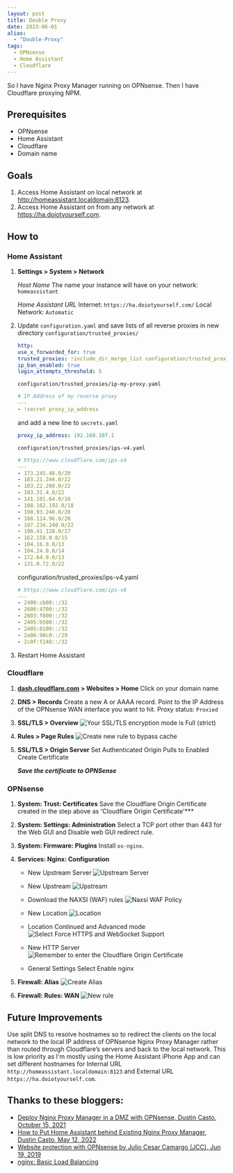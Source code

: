 ```yaml
---
layout: post
title: Double Proxy
date: 2023-06-01
alias:
  - "Double-Proxy"
tags:
  - OPNsense
  - Home Assistant
  - Cloudflare
---
```


So I have Nginx Proxy Manager running on OPNsense. Then I have Cloudflare proxying NPM. 

## Prerequisites

- OPNsense
- Home Assistant
- Cloudflare
- Domain name

## Goals

1. Access Home Assistant on local network at http://homeassistant.localdomain:8123.
2. Access Home Assistant on from any network at https://ha.doiotyourself.com.

## How to

### Home Assistant

1. **Settings > System > Network**

    *Host Name*
    The name your instance will have on your network: `homeassistant`

    *Home Assistant URL*
    Internet: `https://ha.doiotyourself.com/`
    Local Network: `Automatic`

2. Update `configuration.yaml` and save lists of all reverse proxies in new directory `configuration/trusted_proxies/`

    ```yaml
    http:
    use_x_forwarded_for: true
    trusted_proxies: !include_dir_merge_list configuration/trusted_proxies/
    ip_ban_enabled: true
    login_attempts_threshold: 5
    ```

    `configuration/trusted_proxies/ip-my-proxy.yaml`

    ```yaml
    # IP Address of my reverse proxy
    ---
    - !secret proxy_ip_address
    ```

    and add a new line to `secrets.yaml`

    ```yaml
    proxy_ip_address: 192.168.107.1
    ```

    `configuration/trusted_proxies/ips-v4.yaml`

    ```yaml
    # https://www.cloudflare.com/ips-v4
    ---
    - 173.245.48.0/20
    - 103.21.244.0/22
    - 103.22.200.0/22
    - 103.31.4.0/22
    - 141.101.64.0/18
    - 108.162.192.0/18
    - 190.93.240.0/20
    - 188.114.96.0/20
    - 197.234.240.0/22
    - 198.41.128.0/17
    - 162.158.0.0/15
    - 104.16.0.0/13
    - 104.24.0.0/14
    - 172.64.0.0/13
    - 131.0.72.0/22
    ```

    configuration/trusted_proxies/ips-v4.yaml

    ```yaml
    # https://www.cloudflare.com/ips-v6
    ---
    - 2400:cb00::/32
    - 2606:4700::/32
    - 2803:f800::/32
    - 2405:b500::/32
    - 2405:8100::/32
    - 2a06:98c0::/29
    - 2c0f:f248::/32
    ```

3. Restart Home Assistant

### Cloudflare

1. **[dash.cloudflare.com](https://dash.cloudflare.com) > Websites > Home**
   Click on your domain name

2. **DNS > Records**
   Create a new A or AAAA record. Point to the IP Address of the OPNsense WAN interface you want to hit. 
   Proxy status: `Proxied`

3. **SSL/TLS > Overview**
   ![Your SSL/TLS encryption mode is Full (strict)](/../images/doiotyourself.com_2023-06-01-Double-Proxy_2023-06-01-20-31-57.png)

4. **Rules > Page Rules**
   ![Create new rule to bypass cache](/../images/doiotyourself.com_2023-06-01-Double-Proxy_2023-06-01-20-39-29.png)
   
5. **SSL/TLS > Origin Server**
   Set Authenticated Origin Pulls to Enabled
   Create Certificate

   ***Save the certificate to OPNSense***


### OPNsense

1. **System: Trust: Certificates** 
   Save the Cloudflare Origin Certificate created in the step above as 'Cloudflare Origin Certificate'***

2. **System: Settings: Administration**
   Select a TCP port other than 443 for the Web GUI and Disable web GUI redirect rule.

3. **System: Firmware: Plugins** Install `os-nginx`.

4. **Services: Nginx: Configuration**

   - New Upstream Server 
   ![Upstream Server](/../images/doiotyourself.com_2023-06-01-Double-Proxy_2023-06-01-20-16-43.png)

   - New Upstream
   ![Upstream](/../images/doiotyourself.com_2023-06-01-Double-Proxy_2023-06-01-20-18-41.png)

   - Download the NAXSI (WAF) rules
   ![Naxsi WAF Policy](/../images/doiotyourself.com_2023-06-01-Double-Proxy_2023-06-01-20-21-38.png)

   - New Location
   ![Location](/../images/doiotyourself.com_2023-06-01-Double-Proxy_2023-06-01-20-22-51.png)

   - Location Continued and Advanced mode
   ![Select Force HTTPS and WebSocket Support](/../images/doiotyourself.com_2023-06-01-Double-Proxy_2023-06-01-20-24-41.png)

   - New HTTP Server
   ![Remember to enter the Cloudflare Origin Certificate](/../images/doiotyourself.com_2023-06-01-Double-Proxy_2023-06-01-21-01-36.png)

   - General Settings 
   Select Enable nginx

5. **Firewall: Alias**
   ![Create Alias](/../images/doiotyourself.com_2023-06-01-Double-Proxy_2023-06-01-21-16-35.png)

6. **Firewall: Rules: WAN**
   ![New rule](/../images/doiotyourself.com_2023-06-01-Double-Proxy_2023-06-01-21-20-32.png)


## Future Improvements

Use split DNS to resolve hostnames so to redirect the clients on the local network to the local IP address of OPNsense Nginx Proxy Manager rather than routed through Cloudflare’s servers and back to the local network. This is low priority as I'm mostly using the Home Assistant iPhone App and can set different hostnames for Internal URL `http://homeassistant.localdomain:8123` and External URL `https://ha.doiotyourself.com`.

## Thanks to these bloggers:

- [Deploy Nginx Proxy Manager in a DMZ with OPNsense, Dustin Casto, October 15, 2021](https://homenetworkguy.com/how-to/deploy-nginx-proxy-manager-in-dmz-with-opnsense/)
- [How to Put Home Assistant behind Existing Nginx Proxy Manager, Dustin Casto, May 12, 2022](https://theprivatesmarthome.com/how-to/put-home-assistant-behind-existing-nginx-proxy-manager/)
- [Website protection with OPNsense by Julio Cesar Camargo (JCC), Jun 19, 2019](https://medium.com/@jccwbb/website-protection-with-opnsense-3586a529d487)
- [nginx: Basic Load Balancing](https://docs.opnsense.org/manual/how-tos/nginx.html)


